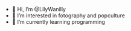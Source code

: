 - 👋 Hi, I’m @LilyWanilly
- 👀 I’m interested in fotography and popculture
- 🌱 I’m currently learning programming

<!---
LilyWanilly/LilyWanilly is a ✨ special ✨ repository because its `README.md` (this file) appears on your GitHub profile.
You can click the Preview link to take a look at your changes.
--->
